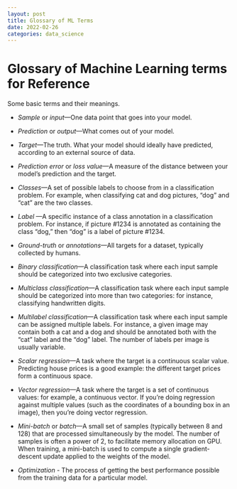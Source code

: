 ```yaml
---
layout: post
title: Glossary of ML Terms
date: 2022-02-26
categories: data_science
---
```


# Glossary of Machine Learning terms for Reference

Some basic terms and their meanings. 

-   _Sample_ or _input_—One data point that goes into your model.
    
-   _Prediction_ or _output_—What comes out of your model.
    
-   _Target_—The truth. What your model should ideally have predicted, according to an external source of data.
    
-   _Prediction error_ or _loss value_—A measure of the distance between your model’s prediction and the target.
    
-   _Classes_—A set of possible labels to choose from in a classification problem. For example, when classifying cat and dog pictures, “dog” and “cat” are the two classes.
    
-   _Label_ —A specific instance of a class annotation in a classification problem. For instance, if picture #1234 is annotated as containing the class “dog,” then “dog” is a label of picture #1234.
    
-   _Ground-truth_ or _annotations_—All targets for a dataset, typically collected by humans.
    
-   _Binary classification_—A classification task where each input sample should be categorized into two exclusive categories.
    
-   _Multiclass classification_—A classification task where each input sample should be categorized into more than two categories: for instance, classifying handwritten digits.
    
-   _Multilabel classification_—A classification task where each input sample can be assigned multiple labels. For instance, a given image may contain both a cat and a dog and should be annotated both with the “cat” label and the “dog” label. The number of labels per image is usually variable.
    
-   _Scalar regression_—A task where the target is a continuous scalar value. Predicting house prices is a good example: the different target prices form a continuous space.
    
-   _Vector regression_—A task where the target is a set of continuous values: for example, a continuous vector. If you’re doing regression against multiple values (such as the coordinates of a bounding box in an image), then you’re doing vector regression.
    
-   _Mini-batch_ or _batch_—A small set of samples (typically between 8 and 128) that are processed simultaneously by the model. The number of samples is often a power of 2, to facilitate memory allocation on GPU. When training, a mini-batch is used to compute a single gradient-descent update applied to the weights of the model.

- _Optimization_ - The process of getting the best performance possible from the training data for a particular model. 
